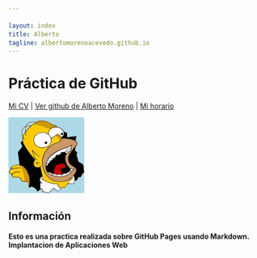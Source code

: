 ```yaml
---

layout: index
title: Alberto
tagline: albertomorenoacevedo.github.io
---
```

# Práctica de GitHub


 [Mi CV](/about) | [Ver github de Alberto Moreno](https://github.com/albertomorenoacevedo) | [Mi horario](/horario)



![imagen](foto1.jpg) 
   
## Información

#### Esto es una practica realizada sobre GitHub Pages usando Markdown. Implantacion de Aplicaciones Web


